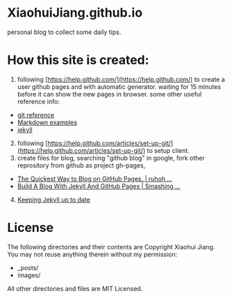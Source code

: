 XiaohuiJiang.github.io
======================

personal blog to collect some daily tips.

How this site is created:
========================

1. following [https://help.github.com/](https://help.github.com/) to create a user github pages and with automatic generator. waiting for 15 minutes before it can show the new pages in browser.
some other useful reference info:
 * [git reference](http://gitref.org/index.html)
 * [Markdown examples](https://guides.github.com/features/mastering-markdown/)
 * [jekyll](http://jekyllrb.com/docs/home/)
2. following [https://help.github.com/articles/set-up-git/](https://help.github.com/articles/set-up-git/) to setup client.
3. create files for blog, searching "github blog" in google, fork other reprository from github as project gh-pages,
 * [The Quickest Way to Blog on GitHub Pages. | ruhoh ...](http://jekyllbootstrap.com/)
 * [Build A Blog With Jekyll And GitHub Pages | Smashing ...](http://www.smashingmagazine.com/2014/08/01/build-blog-jekyll-github-pages/)
4. [Keeping Jekyll up to date](https://help.github.com/articles/using-jekyll-with-pages/)
 

License
=======
The following directories and their contents are Copyright Xiaohui Jiang.  You may not reuse anything therein without my permission:

*   _posts/
*   images/

All other directories and files are MIT Licensed.


